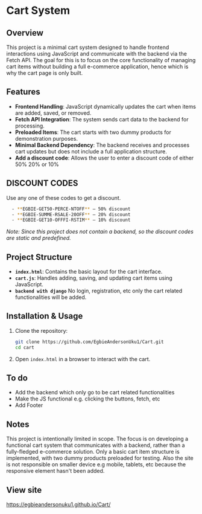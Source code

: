 # Cart System

## Overview

This project is a minimal cart system designed to handle frontend interactions using JavaScript and communicate with the backend via the Fetch API. The goal for this is to focus on the core functionality of managing cart items without building a full e-commerce application, hence which is why the cart page is only built.

## Features

- **Frontend Handling**: JavaScript dynamically updates the cart when items are added, saved, or removed.
- **Fetch API Integration**: The system sends cart data to the backend for processing.
- **Preloaded Items**: The cart starts with two dummy products for demonstration purposes.
- **Minimal Backend Dependency**: The backend receives and processes cart updates but does not include a full application structure.
- **Add a discount code**: Allows the user to enter a discount code of either 50% 20% or 10%


## DISCOUNT CODES 

Use any one of these codes to get a discount.

```sh
  - **EGBIE-GET50-PERCE-NTOFF** – 50% discount
  - **EGBIE-SUMME-RSALE-20OFF** – 20% discount
  - **EGBIE-GET10-OFFFI-RSTIM** – 10% discount

```

*Note: Since this project does not contain a backend, so the discount codes are static and predefined.*


## Project Structure

- **`index.html`**: Contains the basic layout for the cart interface.
- **`cart.js`**: Handles adding, saving, and updating cart items using JavaScript.
- **`backend with django`** No login, registration, etc only the cart related functionalities will be added.

## Installation & Usage

1. Clone the repository:
   ```sh
   git clone https://github.com/EgbieAndersonUku1/Cart.git 
   cd cart
   ```
2. Open `index.html` in a browser to interact with the cart.


## To do
- Add the backend which only go to be cart related functionalities
- Make the JS functional e.g. clicking the buttons, fetch, etc
- Add Footer

## Notes

This project is intentionally limited in scope. The focus is on developing a functional cart system that communicates with a backend, rather than a fully-fledged e-commerce solution. Only a basic cart item structure is implemented, with two dummy products preloaded for testing. Also the site is not responsible on smaller device e.g mobile, tablets, etc because the responsive element hasn't been added.


## View site
https://egbieandersonuku1.github.io/Cart/
